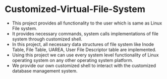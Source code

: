 # Customized-Virtual-File-System

- This project provides all functionality to the user which is same as Linux File system.
- It provides necessary commands, system calls implementations of file system through customized shell.
- In this project, all necessary data structures of file system like Inode Table, File Table, UAREA, User
File Descriptor table are implemented.
- Using this project we can use every system level functionality of Linux operating system on any other operating
system platform.
- We provide our own customized shell to interact with the customized database management system.
